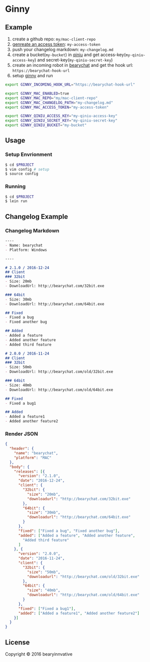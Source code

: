 Ginny
====

## Example
1. create a github repo: `my/mac-client-repo`
2. [genreate an access token](https://github.com/settings/tokens): `my-access-token`
3. push your changelog markdown: `my-changelog.md`
5. create a bucket(`my-bucket`) in [qiniu](https://qiniu.com) and get access-key(`my-qiniu-access-key`) and secret-key(`my-qiniu-secret-key`)
6. create an incoming robot in [bearychat](https://bearychat.com) and get the hook url: `https://bearychat-hook-url`
7. setup [ginny](https://github.com/bearyinnovative/ginny) and run
```bash
export GINNY_INCOMING_HOOK_URL="https://bearychat-hook-url"

export GINNY_MAC_ENABLED=true
export GINNY_MAC_REPO="my/mac-client-repo"
export GINNY_MAC_CHANGELOG_PATH="my-changelog.md"
export GINNY_MAC_ACCESS_TOKEN="my-access-token"

export GINNY_QINIU_ACCESS_KEY="my-qiniu-access-key"
export GINNY_QINIU_SECRET_KEY="my-qiniu-secret-key"
export GINNY_QINIU_BUCKET="my-bucket"
```

## Usage

### Setup Envrionment
``` bash
$ cd $PROJECT
$ vim config # setup
$ source config
```

### Running
``` bash
$ cd $PROJECT
$ lein run
```

## Changelog Example

### Changelog Markdown
```markdown
----
- Name: bearychat
- Platform: Windows

----

# 2.1.0 / 2016-12-24
## Client
### 32bit
- Size: 20mb
- DownloadUrl: http://bearychat.com/32bit.exe

### 64bit
- Size: 30mb
- DownloadUrl: http://bearychat.com/64bit.exe

## Fixed
- Fixed a bug
- Fixed another bug

## Added
- Added a feature
- Added another feature
- Added third feature

# 2.0.0 / 2016-11-24
## Client
### 32bit
- Size: 50mb
- DownloadUrl: http://bearychat.com/old/32bit.exe

### 64bit
- Size: 40mb
- DownloadUrl: http://bearychat.com/old/64bit.exe

## Fixed
- Fixed a bug1

## Added
- Added a feature1
- Added another feature2
```

### Render JSON
```json
{
  "header": {
    "name": "bearychat",
    "platform": "MAC"
  },
  "body": {
    "releases": [{
      "version": "2.1.0",
      "date": "2016-12-24",
      "client": {
        "32bit": {
          "size": "20mb",
          "downloadurl": "http://bearychat.com/32bit.exe"
        },
        "64bit": {
          "size": "30mb",
          "downloadurl": "http://bearychat.com/64bit.exe"
        }
      },
      "fixed": ["Fixed a bug", "Fixed another bug"],
      "added": ["Added a feature", "Added another feature",
        "Added third feature"
      ]
    }, {
      "version": "2.0.0",
      "date": "2016-11-24",
      "client": {
        "32bit": {
          "size": "50mb",
          "downloadurl": "http://bearychat.com/old/32bit.exe"
        },
        "64bit": {
          "size": "40mb",
          "downloadurl": "http://bearychat.com/old/64bit.exe"
        }
      },
      "fixed": ["Fixed a bug1"],
      "added": ["Added a feature1", "Added another feature2"]
    }]
  }
}

```

## License

Copyright © 2016 bearyinnvative
